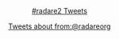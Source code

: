 <!-- TITLE: Twitter Feed -->


<div style="text-align: center;">
<a class="twitter-timeline" height="600" width="220"  href="https://twitter.com/hashtag/radare2" data-widget-id="948041099557396480">#radare2 Tweets</a>
<script>!function(d,s,id){var js,fjs=d.getElementsByTagName(s)[0],p=/^http:/.test(d.location)?'http':'https';if(!d.getElementById(id)){js=d.createElement(s);js.id=id;js.src=p+"://platform.twitter.com/widgets.js";fjs.parentNode.insertBefore(js,fjs);}}(document,"script","twitter-wjs");</script>

<a class="twitter-timeline" height="600" width="220" data-dnt="true" href="https://twitter.com/search?q=from%3A%40radareorg" data-widget-id="948046575837868032">Tweets about from:@radareorg</a>
<script>!function(d,s,id){var js,fjs=d.getElementsByTagName(s)[0],p=/^http:/.test(d.location)?'http':'https';if(!d.getElementById(id)){js=d.createElement(s);js.id=id;js.src=p+"://platform.twitter.com/widgets.js";fjs.parentNode.insertBefore(js,fjs);}}(document,"script","twitter-wjs");</script>


</div>